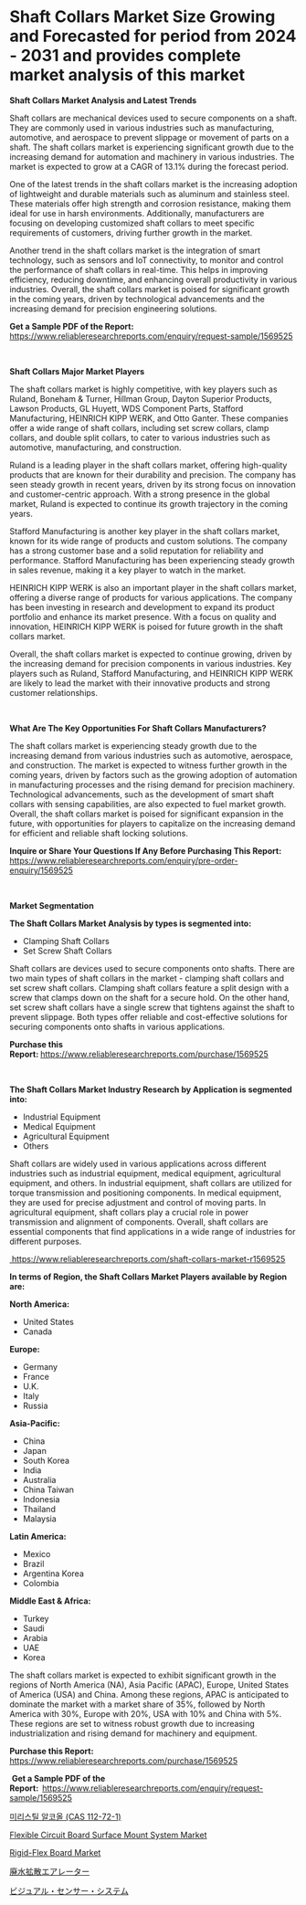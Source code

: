 <p><h1>Shaft Collars Market Size Growing and Forecasted for period from 2024 - 2031 and provides complete market analysis of this market</h1></p><p><strong>Shaft Collars Market Analysis and Latest Trends</strong></p>
<p><p>Shaft collars are mechanical devices used to secure components on a shaft. They are commonly used in various industries such as manufacturing, automotive, and aerospace to prevent slippage or movement of parts on a shaft. The shaft collars market is experiencing significant growth due to the increasing demand for automation and machinery in various industries. The market is expected to grow at a CAGR of 13.1% during the forecast period.</p><p>One of the latest trends in the shaft collars market is the increasing adoption of lightweight and durable materials such as aluminum and stainless steel. These materials offer high strength and corrosion resistance, making them ideal for use in harsh environments. Additionally, manufacturers are focusing on developing customized shaft collars to meet specific requirements of customers, driving further growth in the market.</p><p>Another trend in the shaft collars market is the integration of smart technology, such as sensors and IoT connectivity, to monitor and control the performance of shaft collars in real-time. This helps in improving efficiency, reducing downtime, and enhancing overall productivity in various industries. Overall, the shaft collars market is poised for significant growth in the coming years, driven by technological advancements and the increasing demand for precision engineering solutions.</p></p>
<p><strong>Get a Sample PDF of the Report:&nbsp;</strong> <a href="https://www.reliableresearchreports.com/enquiry/request-sample/1569525">https://www.reliableresearchreports.com/enquiry/request-sample/1569525</a></p>
<p>&nbsp;</p>
<p><strong>Shaft Collars Major Market Players</strong></p>
<p><p>The shaft collars market is highly competitive, with key players such as Ruland, Boneham & Turner, Hillman Group, Dayton Superior Products, Lawson Products, GL Huyett, WDS Component Parts, Stafford Manufacturing, HEINRICH KIPP WERK, and Otto Ganter. These companies offer a wide range of shaft collars, including set screw collars, clamp collars, and double split collars, to cater to various industries such as automotive, manufacturing, and construction.</p><p>Ruland is a leading player in the shaft collars market, offering high-quality products that are known for their durability and precision. The company has seen steady growth in recent years, driven by its strong focus on innovation and customer-centric approach. With a strong presence in the global market, Ruland is expected to continue its growth trajectory in the coming years.</p><p>Stafford Manufacturing is another key player in the shaft collars market, known for its wide range of products and custom solutions. The company has a strong customer base and a solid reputation for reliability and performance. Stafford Manufacturing has been experiencing steady growth in sales revenue, making it a key player to watch in the market.</p><p>HEINRICH KIPP WERK is also an important player in the shaft collars market, offering a diverse range of products for various applications. The company has been investing in research and development to expand its product portfolio and enhance its market presence. With a focus on quality and innovation, HEINRICH KIPP WERK is poised for future growth in the shaft collars market.</p><p>Overall, the shaft collars market is expected to continue growing, driven by the increasing demand for precision components in various industries. Key players such as Ruland, Stafford Manufacturing, and HEINRICH KIPP WERK are likely to lead the market with their innovative products and strong customer relationships.</p></p>
<p>&nbsp;</p>
<p><strong>What Are The Key Opportunities For Shaft Collars Manufacturers?</strong></p>
<p><p>The shaft collars market is experiencing steady growth due to the increasing demand from various industries such as automotive, aerospace, and construction. The market is expected to witness further growth in the coming years, driven by factors such as the growing adoption of automation in manufacturing processes and the rising demand for precision machinery. Technological advancements, such as the development of smart shaft collars with sensing capabilities, are also expected to fuel market growth. Overall, the shaft collars market is poised for significant expansion in the future, with opportunities for players to capitalize on the increasing demand for efficient and reliable shaft locking solutions.</p></p>
<p><strong>Inquire or Share Your Questions If Any Before Purchasing This Report:</strong> <a href="https://www.reliableresearchreports.com/enquiry/pre-order-enquiry/1569525">https://www.reliableresearchreports.com/enquiry/pre-order-enquiry/1569525</a></p>
<p>&nbsp;</p>
<p><strong>Market Segmentation</strong></p>
<p><strong>The Shaft Collars Market Analysis by types is segmented into:</strong></p>
<p><ul><li>Clamping Shaft Collars</li><li>Set Screw Shaft Collars</li></ul></p>
<p><p>Shaft collars are devices used to secure components onto shafts. There are two main types of shaft collars in the market - clamping shaft collars and set screw shaft collars. Clamping shaft collars feature a split design with a screw that clamps down on the shaft for a secure hold. On the other hand, set screw shaft collars have a single screw that tightens against the shaft to prevent slippage. Both types offer reliable and cost-effective solutions for securing components onto shafts in various applications.</p></p>
<p><strong>Purchase this Report:&nbsp;</strong><a href="https://www.reliableresearchreports.com/purchase/1569525">https://www.reliableresearchreports.com/purchase/1569525</a></p>
<p>&nbsp;</p>
<p><strong>The Shaft Collars Market Industry Research by Application is segmented into:</strong></p>
<p><ul><li>Industrial Equipment</li><li>Medical Equipment</li><li>Agricultural Equipment</li><li>Others</li></ul></p>
<p><p>Shaft collars are widely used in various applications across different industries such as industrial equipment, medical equipment, agricultural equipment, and others. In industrial equipment, shaft collars are utilized for torque transmission and positioning components. In medical equipment, they are used for precise adjustment and control of moving parts. In agricultural equipment, shaft collars play a crucial role in power transmission and alignment of components. Overall, shaft collars are essential components that find applications in a wide range of industries for different purposes.</p></p>
<p><a href="https://www.reliableresearchreports.com/shaft-collars-market-r1569525">&nbsp;https://www.reliableresearchreports.com/shaft-collars-market-r1569525</a></p>
<p><strong>In terms of Region, the Shaft Collars Market Players available by Region are:</strong></p>
<p>
    <p> <strong> North America: </strong>
        <ul>
            <li>United States</li>
            <li>Canada</li>
        </ul>
        </p> 
    <p> <strong> Europe: </strong>
        <ul>
            <li>Germany</li>
            <li>France</li>
            <li>U.K.</li>
            <li>Italy</li>
            <li>Russia</li>
        </ul>
        </p> 
    <p> <strong> Asia-Pacific: </strong>
        <ul>
            <li>China</li>
            <li>Japan</li>
            <li>South Korea</li>
            <li>India</li>
            <li>Australia</li>
            <li>China Taiwan</li>
            <li>Indonesia</li>
            <li>Thailand</li>
            <li>Malaysia</li>
        </ul>
        </p> 
    <p> <strong> Latin America: </strong>
        <ul>
            <li>Mexico</li>
            <li>Brazil</li>
            <li>Argentina Korea</li>
            <li>Colombia</li>
        </ul>
        </p> 
    <p> <strong> Middle East & Africa: </strong>
        <ul>
            <li>Turkey</li>
            <li>Saudi</li>
            <li>Arabia</li>
            <li>UAE</li>
            <li>Korea</li>
        </ul>
    </p>
    </p>
<p><p>The shaft collars market is expected to exhibit significant growth in the regions of North America (NA), Asia Pacific (APAC), Europe, United States of America (USA) and China. Among these regions, APAC is anticipated to dominate the market with a market share of 35%, followed by North America with 30%, Europe with 20%, USA with 10% and China with 5%. These regions are set to witness robust growth due to increasing industrialization and rising demand for machinery and equipment.</p></p>
<p><strong>Purchase this Report: </strong><a href="https://www.reliableresearchreports.com/purchase/1569525">https://www.reliableresearchreports.com/purchase/1569525</a></p>
<p>&nbsp;<strong>Get a Sample PDF of the Report:&nbsp;&nbsp;</strong><a href="https://www.reliableresearchreports.com/enquiry/request-sample/1569525">https://www.reliableresearchreports.com/enquiry/request-sample/1569525</a></p>
<p><strong></strong></p>
<p><p><a href="https://medium.com/@constantinvon/%EB%AF%B8%EB%A6%AC%EC%8A%A4%ED%8B%B8-%EC%95%8C%EC%BD%94%EC%98%AC-cas-112-72-1-%EC%8B%9C%EC%9E%A5-%EC%9C%A0%ED%98%95-%EC%9D%91%EC%9A%A9-%EB%B0%8F-%EC%A7%80%EB%A6%AC%EC%97%90-%EB%8C%80%ED%95%9C-%ED%8F%AC%EA%B4%84%EC%A0%81-%ED%8F%89%EA%B0%80-e24018e5bf0e">미리스틸 알코올 (CAS 112-72-1)</a></p><p><a href="https://issuu.com/reportprime-2/docs/flexible-circuit-board-surface-mount-system-market">Flexible Circuit Board Surface Mount System Market</a></p><p><a href="https://issuu.com/reportprime-2/docs/rigid-flex-board-market-size-2030.pptx">Rigid-Flex Board Market</a></p><p><a href="https://github.com/BrionnaBoyle/Market-Research-Report-List-1/blob/main/7100579108473.md">廃水拡散エアレーター</a></p><p><a href="https://github.com/RudyBoyer2017/Market-Research-Report-List-1/blob/main/7333505108472.md">ビジュアル・センサー・システム</a></p></p>
